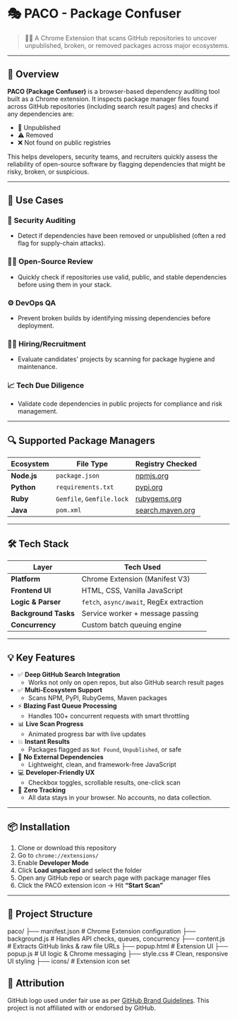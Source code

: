 # 🎭 PACO - Package Confuser

> 🕵️‍♂️ A Chrome Extension that scans GitHub repositories to uncover unpublished, broken, or removed packages across major ecosystems.

---

## 🚀 Overview

**PACO (Package Confuser)** is a browser-based dependency auditing tool built as a Chrome extension. It inspects package manager files found across GitHub repositories (including search result pages) and checks if any dependencies are:

- 🔴 Unpublished
- ⚠️ Removed
- ❌ Not found on public registries

This helps developers, security teams, and recruiters quickly assess the reliability of open-source software by flagging dependencies that might be risky, broken, or suspicious.

---

## 🎯 Use Cases

### 🔐 **Security Auditing**
- Detect if dependencies have been removed or unpublished (often a red flag for supply-chain attacks).

### 🧑‍💻 **Open-Source Review**
- Quickly check if repositories use valid, public, and stable dependencies before using them in your stack.

### ⚙️ **DevOps QA**
- Prevent broken builds by identifying missing dependencies before deployment.

### 🕵️‍♀️ **Hiring/Recruitment**
- Evaluate candidates' projects by scanning for package hygiene and maintenance.

### 📈 **Tech Due Diligence**
- Validate code dependencies in public projects for compliance and risk management.

---

## 🔍 Supported Package Managers

| Ecosystem    | File Type             | Registry Checked                              |
|--------------|------------------------|-----------------------------------------------|
| **Node.js**  | `package.json`         | [npmjs.org](https://registry.npmjs.org/)      |
| **Python**   | `requirements.txt`     | [pypi.org](https://pypi.org/)                 |
| **Ruby**     | `Gemfile`, `Gemfile.lock` | [rubygems.org](https://rubygems.org/)     |
| **Java**     | `pom.xml`              | [search.maven.org](https://search.maven.org/) |

---

## 🛠 Tech Stack

| Layer              | Tech Used                                |
|--------------------|-------------------------------------------|
| **Platform**        | Chrome Extension (Manifest V3)            |
| **Frontend UI**     | HTML, CSS, Vanilla JavaScript             |
| **Logic & Parser**  | `fetch`, `async/await`, RegEx extraction  |
| **Background Tasks**| Service worker + message passing          |
| **Concurrency**     | Custom batch queuing engine               |

---

## 💡 Key Features

- ✅ **Deep GitHub Search Integration**
  - Works not only on open repos, but also GitHub search result pages
- ✅ **Multi-Ecosystem Support**
  - Scans NPM, PyPI, RubyGems, Maven packages
- ⚡ **Blazing Fast Queue Processing**
  - Handles 100+ concurrent requests with smart throttling
- 📊 **Live Scan Progress**
  - Animated progress bar with live updates
- 💥 **Instant Results**
  - Packages flagged as `Not Found`, `Unpublished`, or safe
- 🧼 **No External Dependencies**
  - Lightweight, clean, and framework-free JavaScript
- 💻 **Developer-Friendly UX**
  - Checkbox toggles, scrollable results, one-click scan
- 🔐 **Zero Tracking**
  - All data stays in your browser. No accounts, no data collection.

---

## 📦 Installation

1. Clone or download this repository
2. Go to `chrome://extensions/`
3. Enable **Developer Mode**
4. Click **Load unpacked** and select the folder
5. Open any GitHub repo or search page with package manager files
6. Click the PACO extension icon → Hit **“Start Scan”**

---

## 📁 Project Structure

paco/
├── manifest.json # Chrome Extension configuration
├── background.js # Handles API checks, queues, concurrency
├── content.js # Extracts GitHub links & raw file URLs
├── popup.html # Extension UI
├── popup.js # UI logic & Chrome messaging
├── style.css # Clean, responsive UI styling
├── icons/ # Extension icon set

## 📘 Attribution

GitHub logo used under fair use as per [GitHub Brand Guidelines](https://github.com/logos). This project is not affiliated with or endorsed by GitHub.
